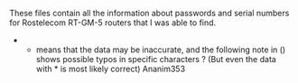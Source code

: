 These files contain all the information about passwords and serial numbers for Rostelecom RT-GM-5 routers that I was able to find.
* - means that the data may be inaccurate, and the following note in () shows possible typos in specific characters ?
(But even the data with * is most likely correct)
Ananim353
